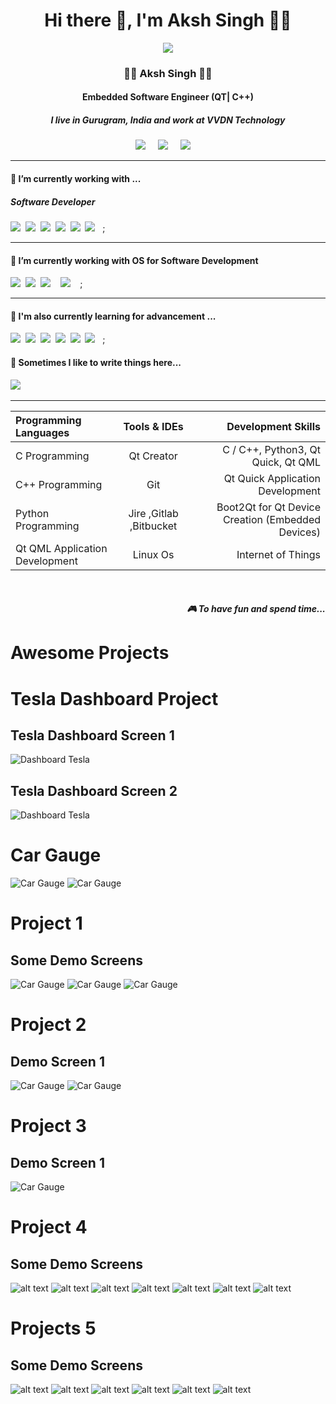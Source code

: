 <h1 align='center'> Hi there 👋, I'm Aksh Singh  👩‍💻 </h1>

<p align='center'>
  <a href="https://www.linkedin.com/in/aksh-singh-0808bb220/"><img src="https://avatars.githubusercontent.com/u/108173159?s=400&u=7aa6f3cded4e1eceabae2f86c27aeeb3931538b4&v=4" /></a>
</p>

<h3 align='center'>
  👩‍💻 Aksh Singh 👩‍💻
</h3>

<h4 align='center'>
  Embedded Software Engineer (QT| C++)
</h4>

<h5 align='center'>
  I live in Gurugram, India and work at <b>VVDN Technology</b> 
</h5>


<p align='center'>
  <a href="https://twitter.com/divyadesh_777"><img src="https://img.shields.io/badge/twitter-%231DA1F2.svg?&style=for-the-badge&logo=twitter&logoColor=white" /></a>&nbsp;&nbsp;&nbsp;&nbsp;
  <a href="https://www.linkedin.com/in/aksh-singh-0808bb220/"><img src="https://img.shields.io/badge/linkedin-%230077B5.svg?&style=for-the-badge&logo=linkedin&logoColor=white" /></a>&nbsp;&nbsp;&nbsp;&nbsp;
  <a href="mailto:akshworkamil@gmail.com?subject= Hi Aksh Singh"><img src="https://img.shields.io/badge/gmail-%23D14836.svg?&style=for-the-badge&logo=gmail&logoColor=white" /></a>&nbsp;&nbsp;&nbsp;&nbsp;

</p>


<hr>

<h4>🔭  I’m currently working with ...</h4>

<h5>Software Developer</h5>
<p >
  <img src="https://img.shields.io/badge/sqlite-%2307405e.svg?style=for-the-badge&logo=sqlite&logoColor=white" />&nbsp;&nbsp;<img src="https://img.shields.io/badge/Qt-%23217346.svg?style=for-the-badge&logo=Qt&logoColor=white" />&nbsp;&nbsp;<img src="https://img.shields.io/badge/c-%2300599C.svg?style=for-the-badge&logo=c&logoColor=white" />&nbsp;&nbsp;<img src="https://img.shields.io/badge/c++-%2300599C.svg?style=for-the-badge&logo=c%2B%2B&logoColor=white" />&nbsp;&nbsp;<img src="https://img.shields.io/badge/javascript-%23323330.svg?style=for-the-badge&logo=javascript&logoColor=%23F7DF1E">&nbsp;&nbsp;<img src="https://img.shields.io/badge/shell_script-%23121011.svg?style=for-the-badge&logo=gnu-bash&logoColor=white" />&nbsp;&nbsp ;
</p>


<hr>

<h4>🔭  I’m currently working with OS for Software Development</h4>

<p >
  <img src="https://img.shields.io/badge/Linux-FCC624?style=for-the-badge&logo=linux&logoColor=black" />&nbsp;&nbsp;<img src="https://img.shields.io/badge/Ubuntu-E95420?style=for-the-badge&logo=ubuntu&logoColor=white" />&nbsp;&nbsp<img src = "https://img.shields.io/badge/Windows-0078D6?style=for-the-badge&logo=windows&logoColor=white"/> &nbsp;&nbsp <img src = "https://img.shields.io/badge/mac%20os-000000?style=for-the-badge&logo=macos&logoColor=F0F0F0"/> &nbsp;&nbsp ;
</p>


<hr>

<h4>🌱  I'm also currently learning for advancement ... </h4>
<p >
  <img src="https://img.shields.io/badge/sqlite-%2307405e.svg?style=for-the-badge&logo=sqlite&logoColor=white" />&nbsp;&nbsp;<img src="https://img.shields.io/badge/Qt-%23217346.svg?style=for-the-badge&logo=Qt&logoColor=white" />&nbsp;&nbsp;<img src="https://img.shields.io/badge/c-%2300599C.svg?style=for-the-badge&logo=c&logoColor=white" />&nbsp;&nbsp;<img src="https://img.shields.io/badge/c++-%2300599C.svg?style=for-the-badge&logo=c%2B%2B&logoColor=white" />&nbsp;&nbsp;<img src="https://img.shields.io/badge/javascript-%23323330.svg?style=for-the-badge&logo=javascript&logoColor=%23F7DF1E">&nbsp;&nbsp;<img src="https://img.shields.io/badge/shell_script-%23121011.svg?style=for-the-badge&logo=gnu-bash&logoColor=white" />&nbsp;&nbsp ;
</p>


<p align='right'>
<h4>💬  Sometimes I like to write things here...</h4>
  <a href="https://dabreha.blogspot.com"><img src="https://img.shields.io/badge/Blogger-FF5722?style=for-the-badge&logo=blogger&logoColor=white" /></a>&nbsp;&nbsp;&nbsp;
</p>


<hr>

| Programming Languages | Tools & IDEs | Development Skills |
| :---                  |     :---:    |          ---:      |
| C Programming   |  Qt Creator     | C / C++, Python3, Qt Quick, Qt QML    |
| C++ Programming    | Git       | Qt Quick Application Development     |
| Python Programming  | Jire ,Gitlab ,Bitbucket     | Boot2Qt for Qt Device Creation (Embedded Devices) |
|  Qt QML Application Development     | Linux Os       | Internet of Things      |

<br>
<p align="right">
 <h5 align="right">🎮 To have fun and spend time...</h5>
</p>


# Awesome Projects

# Tesla Dashboard Project 

## Tesla Dashboard Screen 1
![Dashboard Tesla](https://github.com/cppqtdev/Tesla/blob/main/screenshot/1.png)

## Tesla Dashboard Screen 2
![Dashboard Tesla](https://github.com/cppqtdev/Tesla/blob/main/screenshot/2.png)

# Car Gauge
![Car Gauge](https://github.com/cppqtdev/gauge/blob/main/screenshots/screens/Screenshot%202023-08-14%20130350.png)
![Car Gauge](https://github.com/cppqtdev/gauge/blob/main/screenshots/screens/Screenshot%202023-08-14%20130332.png)

# Project 1
## Some Demo Screens
![Car Gauge](https://github.com/cppqtdev/Racing-Car-Dashboard/blob/main/Screenshots/1.png)
![Car Gauge](https://github.com/cppqtdev/Racing-Car-Dashboard/blob/main/Screenshots/2.png)
![Car Gauge](https://github.com/cppqtdev/Racing-Car-Dashboard/blob/main/Screenshots/3.png)

# Project 2
## Demo Screen 1
![Car Gauge](https://github.com/cppqtdev/Racing-Car-Dashboard/blob/main/Screenshots/Code_Screen.png)
![Car Gauge](https://github.com/cppqtdev/Car-Dashboard-2/blob/main/screenshots/Screenshot%202023-08-12%20141221.png)

# Project 3
## Demo Screen 1
![Car Gauge](https://github.com/cppqtdev/modern-car-dashboard-/blob/main/screenshot/Screenshot%202023-08-13%20212900.png)

# Project 4
## Some Demo Screens
![alt text](https://github.com/cppqtdev/1Password-UI-Qt-QML/blob/master/Screenshots/homwWithSettings.png?raw=true)
![alt text](https://github.com/cppqtdev/1Password-UI-Qt-QML/blob/master/Screenshots/General.png?raw=true)
![alt text](https://github.com/cppqtdev/1Password-UI-Qt-QML/blob/master/Screenshots/appearance.png?raw=true)
![alt text](https://github.com/cppqtdev/1Password-UI-Qt-QML/blob/master/Screenshots/Security.png?raw=true)
![alt text](https://github.com/cppqtdev/1Password-UI-Qt-QML/blob/master/Screenshots/Privacy.png?raw=true)
![alt text](https://github.com/cppqtdev/1Password-UI-Qt-QML/blob/master/Screenshots/Browser.png?raw=true)
![alt text](https://github.com/cppqtdev/1Password-UI-Qt-QML/blob/master/Screenshots/advanced.png?raw=true)


# Projects 5
## Some Demo Screens
![alt text](https://github.com/cppqtdev/Jabra-Speaker-Connect-Project/blob/main/Assets/ScreenShots/jabra2.png?raw=true)
![alt text](https://github.com/cppqtdev/Jabra-Speaker-Connect-Project/blob/main/Assets/ScreenShots/jabra3.png?raw=true)
![alt text](https://github.com/cppqtdev/Jabra-Speaker-Connect-Project/blob/main/Assets/ScreenShots/jabra4.png?raw=true)
![alt text](https://github.com/cppqtdev/Jabra-Speaker-Connect-Project/blob/main/Assets/ScreenShots/jabra5.png?raw=true)
![alt text](https://github.com/cppqtdev/Jabra-Speaker-Connect-Project/blob/main/Assets/ScreenShots/jabra6.png?raw=true)
![alt text](https://github.com/cppqtdev/Jabra-Speaker-Connect-Project/blob/main/Assets/ScreenShots/jabra7.png?raw=true)

